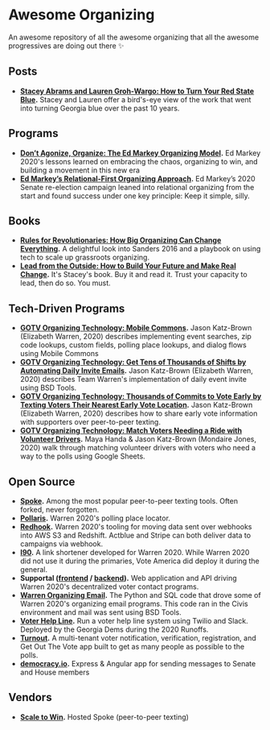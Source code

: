 # Awesome Organizing

An awesome repository of all the awesome organizing that all the awesome progressives are doing out there ✨

## Posts

- **[Stacey Abrams and Lauren Groh-Wargo: How to Turn Your Red State Blue](https://www.nytimes.com/2021/02/11/opinion/stacey-abrams-georgia-election.html).** Stacey and Lauren offer a bird's-eye view of the work that went into turning Georgia blue over the past 10 years.
## Programs

- **[Don’t Agonize, Organize: The Ed Markey Organizing Model](https://medium.com/@emma.h.friend/dont-agonize-organize-the-ed-markey-organizing-model-cf6364ab167e).** Ed Markey 2020's lessons learned on embracing the chaos, organizing to win, and building a movement in this new era
- **[Ed Markey’s Relational-First Organizing Approach](https://medium.com/@emma.h.friend/ed-markeys-relational-first-organizing-approach-137bbfc4852).** Ed Markey’s 2020 Senate re-election campaign leaned into relational organizing from the start and found success under one key principle: Keep it simple, silly.

## Books

- **[Rules for Revolutionaries: How Big Organizing Can Change Everything](https://bookshop.org/books/rules-for-revolutionaries-how-big-organizing-can-change-everything/9781603587273).** A delightful look into Sanders 2016 and a playbook on using tech to scale up grassroots organizing.
- **[Lead from the Outside: How to Build Your Future and Make Real Change](https://bookshop.org/books/lead-from-the-outside-how-to-build-your-future-and-make-real-change/9781250214805).** It's Stacey's book. Buy it and read it. Trust your capacity to lead, then do so. You must.

## Tech-Driven Programs

- **[GOTV Organizing Technology: Mobile Commons](https://jasonkatzbrown.medium.com/gotv-organizing-technology-mobile-commons-60c222aedceb).** Jason Katz-Brown (Elizabeth Warren, 2020) describes implementing event searches, zip code lookups, custom fields, polling place lookups, and dialog flows using Mobile Commons
- **[GOTV Organizing Technology: Get Tens of Thousands of Shifts by Automating Daily Invite Emails](https://jasonkatzbrown.medium.com/gotv-organizing-technology-tens-of-thousands-of-shifts-by-automating-daily-invite-emails-9559785c7d22).** Jason Katz-Brown (Elizabeth Warren, 2020) describes Team Warren's implementation of daily event invite using BSD Tools. 
- **[GOTV Organizing Technology: Thousands of Commits to Vote Early by Texting Voters Their Nearest Early Vote Location](https://jasonkatzbrown.medium.com/gotv-organizing-technology-peer-to-peer-texting-about-early-vote-locations-97b774d74ecb).** Jason Katz-Brown (Elizabeth Warren, 2020) describes how to share early vote information with supporters over peer-to-peer texting.
- **[GOTV Organizing Technology: Match Voters Needing a Ride with Volunteer Drivers](https://jasonkatzbrown.medium.com/gotv-organizing-technology-match-voters-needing-a-ride-with-volunteer-drivers-9d41907790c).** Maya Handa & Jason Katz-Brown (Mondaire Jones, 2020) walk through matching volunteer drivers with voters who need a way to the polls using Google Sheets.

## Open Source 

- **[Spoke](https://github.com/MoveOnOrg/Spoke).** Among the most popular peer-to-peer texting tools. Often forked, never forgotten.
- **[Pollaris](https://github.com/Elizabeth-Warren/pollaris).** Warren 2020's polling place locator.
- **[Redhook](https://github.com/Elizabeth-Warren/redhook).** Warren 2020's tooling for moving data sent over webhooks into AWS S3 and Redshift. Actblue and Stripe can both deliver data to campaigns via webhook. 
- **[I90](https://github.com/Elizabeth-Warren/i90).** A link shortener developed for Warren 2020. While Warren 2020 did not use it during the primaries, Vote America did deploy it during the general.
- **Supportal ([frontend](https://github.com/Elizabeth-Warren/supportal-frontend) / [backend](https://github.com/Elizabeth-Warren/supportal-backend)).** Web application and API driving Warren 2020's decentralized voter contact programs. 
- **[Warren Organizing Email](https://github.com/Elizabeth-Warren/warren_organizing_email).** The Python and SQL code that drove some of Warren 2020's organizing email programs. This code ran in the Civis environment and mail was sent using BSD Tools.
- **[Voter Help Line](https://github.com/tomerovadia/VoterHelpLine).** Run a voter help line system using Twilio and Slack. Deployed by the Georgia Dems during the 2020 Runoffs.
- **[Turnout](https://github.com/vote/turnout).** A multi-tenant voter notification, verification, registration, and Get Out The Vote app built to get as many people as possible to the polls.
- **[democracy.io](https://github.com/sinak/democracy.io).** Express & Angular app for sending messages to Senate and House members

## Vendors

- **[Scale to Win](https://scaletowin.com).** Hosted Spoke (peer-to-peer texting)